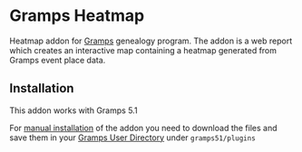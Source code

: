 # Gramps Heatmap

Heatmap addon for [Gramps](https://gramps-project.org) genealogy program.
The addon is a web report which creates an interactive map containing a heatmap generated from Gramps event place data.

## Installation
This addon works with Gramps 5.1

For [manual installation](https://www.gramps-project.org/wiki/index.php/5.1_Addons#Manually_installed_Addons) of the addon you need to download the files and save them in your [Gramps User Directory](https://www.gramps-project.org/wiki/index.php/Gramps_5.1_Wiki_Manual_-_User_Directory) under `gramps51/plugins`

